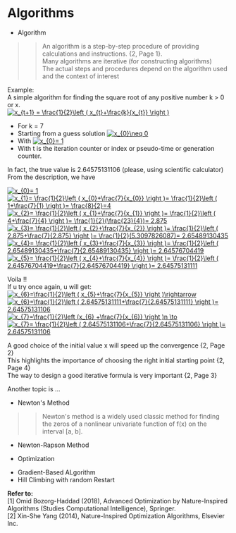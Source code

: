 # Algorithms

 
  
* Algorithm  
>>An algorithm is a step-by-step procedure of providing calculations and instructions. {2, Page 1}.  
>>Many algorithms are iterative (for constructing algorithms)  
>>The actual steps and procedures depend on the algorithm used and the context of interest

  
  
Example:  
A simple algorithm for finding the square root of any positive number k > 0 or x.  
<a href="https://www.codecogs.com/eqnedit.php?latex=x_{t&plus;1}&space;=&space;\frac{1}{2}\left&space;(&space;x_{t}&plus;\frac{k}{x_{t}}&space;\right&space;)" target="_blank"><img src="https://latex.codecogs.com/gif.latex?x_{t&plus;1}&space;=&space;\frac{1}{2}\left&space;(&space;x_{t}&plus;\frac{k}{x_{t}}&space;\right&space;)" title="x_{t+1} = \frac{1}{2}\left ( x_{t}+\frac{k}{x_{t}} \right )" /></a>  
* For k = 7  
* Starting from a guess solution <a href="https://www.codecogs.com/eqnedit.php?latex=x_{0}\neq&space;0" target="_blank"><img src="https://latex.codecogs.com/gif.latex?x_{0}\neq&space;0" title="x_{0}\neq 0" /></a>  
* With <a href="https://www.codecogs.com/eqnedit.php?latex=x_{0}=&space;1" target="_blank"><img src="https://latex.codecogs.com/gif.latex?x_{0}=&space;1" title="x_{0}= 1" /></a>  
* With t is the iteration counter or index or pseudo-time or generation counter.  

In fact, the true value is 2.64575131106  (please, using scientific calculator)  
From the description, we have  
  
  
<a href="https://www.codecogs.com/eqnedit.php?latex=x_{0}=&space;1" target="_blank"><img src="https://latex.codecogs.com/gif.latex?x_{0}=&space;1" title="x_{0}= 1" /></a>  
<a href="https://www.codecogs.com/eqnedit.php?latex=x_{1}=&space;\frac{1}{2}\left&space;(&space;x_{0}&plus;\frac{7}{x_{0}}&space;\right&space;)=&space;\frac{1}{2}\left&space;(&space;1&plus;\frac{7}{1}&space;\right&space;)=&space;\frac{8}{2}=4" target="_blank"><img src="https://latex.codecogs.com/gif.latex?x_{1}=&space;\frac{1}{2}\left&space;(&space;x_{0}&plus;\frac{7}{x_{0}}&space;\right&space;)=&space;\frac{1}{2}\left&space;(&space;1&plus;\frac{7}{1}&space;\right&space;)=&space;\frac{8}{2}=4" title="x_{1}= \frac{1}{2}\left ( x_{0}+\frac{7}{x_{0}} \right )= \frac{1}{2}\left ( 1+\frac{7}{1} \right )= \frac{8}{2}=4" /></a>  
<a href="https://www.codecogs.com/eqnedit.php?latex=x_{2}=&space;\frac{1}{2}\left&space;(&space;x_{1}&plus;\frac{7}{x_{1}}&space;\right&space;)=&space;\frac{1}{2}\left&space;(&space;4&plus;\frac{7}{4}&space;\right&space;)=&space;\frac{1}{2}(\frac{23}{4})=&space;2.875" target="_blank"><img src="https://latex.codecogs.com/gif.latex?x_{2}=&space;\frac{1}{2}\left&space;(&space;x_{1}&plus;\frac{7}{x_{1}}&space;\right&space;)=&space;\frac{1}{2}\left&space;(&space;4&plus;\frac{7}{4}&space;\right&space;)=&space;\frac{1}{2}(\frac{23}{4})=&space;2.875" title="x_{2}= \frac{1}{2}\left ( x_{1}+\frac{7}{x_{1}} \right )= \frac{1}{2}\left ( 4+\frac{7}{4} \right )= \frac{1}{2}(\frac{23}{4})= 2.875" /></a>  
<a href="https://www.codecogs.com/eqnedit.php?latex=x_{3}=&space;\frac{1}{2}\left&space;(&space;x_{2}&plus;\frac{7}{x_{2}}&space;\right&space;)=&space;\frac{1}{2}\left&space;(&space;2.875&plus;\frac{7}{2.875}&space;\right&space;)=&space;\frac{1}{2}(5.3097826087)=&space;2.65489130435" target="_blank"><img src="https://latex.codecogs.com/gif.latex?x_{3}=&space;\frac{1}{2}\left&space;(&space;x_{2}&plus;\frac{7}{x_{2}}&space;\right&space;)=&space;\frac{1}{2}\left&space;(&space;2.875&plus;\frac{7}{2.875}&space;\right&space;)=&space;\frac{1}{2}(5.3097826087)=&space;2.65489130435" title="x_{3}= \frac{1}{2}\left ( x_{2}+\frac{7}{x_{2}} \right )= \frac{1}{2}\left ( 2.875+\frac{7}{2.875} \right )= \frac{1}{2}(5.3097826087)= 2.65489130435" /></a>  
<a href="https://www.codecogs.com/eqnedit.php?latex=x_{4}=&space;\frac{1}{2}\left&space;(&space;x_{3}&plus;\frac{7}{x_{3}}&space;\right&space;)=&space;\frac{1}{2}\left&space;(&space;2.65489130435&plus;\frac{7}{2.65489130435}&space;\right&space;)=&space;2.64576704419" target="_blank"><img src="https://latex.codecogs.com/gif.latex?x_{4}=&space;\frac{1}{2}\left&space;(&space;x_{3}&plus;\frac{7}{x_{3}}&space;\right&space;)=&space;\frac{1}{2}\left&space;(&space;2.65489130435&plus;\frac{7}{2.65489130435}&space;\right&space;)=&space;2.64576704419" title="x_{4}= \frac{1}{2}\left ( x_{3}+\frac{7}{x_{3}} \right )= \frac{1}{2}\left ( 2.65489130435+\frac{7}{2.65489130435} \right )= 2.64576704419" /></a>  
<a href="https://www.codecogs.com/eqnedit.php?latex=x_{5}=&space;\frac{1}{2}\left&space;(&space;x_{4}&plus;\frac{7}{x_{4}}&space;\right&space;)=&space;\frac{1}{2}\left&space;(&space;2.64576704419&plus;\frac{7}{2.64576704419}&space;\right&space;)=&space;2.64575131111" target="_blank"><img src="https://latex.codecogs.com/gif.latex?x_{5}=&space;\frac{1}{2}\left&space;(&space;x_{4}&plus;\frac{7}{x_{4}}&space;\right&space;)=&space;\frac{1}{2}\left&space;(&space;2.64576704419&plus;\frac{7}{2.64576704419}&space;\right&space;)=&space;2.64575131111" title="x_{5}= \frac{1}{2}\left ( x_{4}+\frac{7}{x_{4}} \right )= \frac{1}{2}\left ( 2.64576704419+\frac{7}{2.64576704419} \right )= 2.64575131111" /></a>  
  
Voila !!  
If u try once again, u will get:  
<a href="https://www.codecogs.com/eqnedit.php?latex=x_{6}=\frac{1}{2}\left&space;(&space;x_{5}&plus;\frac{7}{x_{5}}&space;\right&space;)\rightarrow" target="_blank"><img src="https://latex.codecogs.com/gif.latex?x_{6}=\frac{1}{2}\left&space;(&space;x_{5}&plus;\frac{7}{x_{5}}&space;\right&space;)\rightarrow" title="x_{6}=\frac{1}{2}\left ( x_{5}+\frac{7}{x_{5}} \right )\rightarrow" /></a>  
<a href="https://www.codecogs.com/eqnedit.php?latex=x_{6}=\frac{1}{2}\left&space;(&space;2.64575131111&plus;\frac{7}{2.64575131111}&space;\right&space;)=&space;2.64575131106" target="_blank"><img src="https://latex.codecogs.com/gif.latex?x_{6}=\frac{1}{2}\left&space;(&space;2.64575131111&plus;\frac{7}{2.64575131111}&space;\right&space;)=&space;2.64575131106" title="x_{6}=\frac{1}{2}\left ( 2.64575131111+\frac{7}{2.64575131111} \right )= 2.64575131106" /></a>  
<a href="https://www.codecogs.com/eqnedit.php?latex=x_{7}=\frac{1}{2}\left&space;(x_{6}&space;&plus;\frac{7}{x_{6}}&space;\right&space;)n&space;\to" target="_blank"><img src="https://latex.codecogs.com/gif.latex?x_{7}=\frac{1}{2}\left&space;(x_{6}&space;&plus;\frac{7}{x_{6}}&space;\right&space;)n&space;\to" title="x_{7}=\frac{1}{2}\left (x_{6} +\frac{7}{x_{6}} \right )n \to" /></a>  
<a href="https://www.codecogs.com/eqnedit.php?latex=x_{7}=&space;\frac{1}{2}\left&space;(&space;2.64575131106&plus;\frac{7}{2.64575131106}&space;\right&space;)=&space;2.64575131106" target="_blank"><img src="https://latex.codecogs.com/gif.latex?x_{7}=&space;\frac{1}{2}\left&space;(&space;2.64575131106&plus;\frac{7}{2.64575131106}&space;\right&space;)=&space;2.64575131106" title="x_{7}= \frac{1}{2}\left ( 2.64575131106+\frac{7}{2.64575131106} \right )= 2.64575131106" /></a>  
  
A good choice of the initial value x will speed up the convergence {2, Page 2}  
This highlights the importance of choosing the right initial starting point {2, Page 4}  
The way to design a good iterative formula is very important {2, Page 3}  

Another topic is ...  
* Newton's Method  
>>Newton's method is a widely used classic method for finding the zeros of a nonlinear univariate function of f(x) on the interval [a, b].  

- Newton-Rapson Method  
* Optimization  
- Gradient-Based ALgorithm  
- Hill Climbing with random Restart  



  
**Refer to:**  
[1] Omid Bozorg-Haddad (2018), Advanced Optimization by Nature-Inspired Algorithms (Studies Computational Intelligence), Springer.  
[2] Xin-She Yang (2014), Nature-Inspired Optimization Algorithms, Elsevier Inc.
